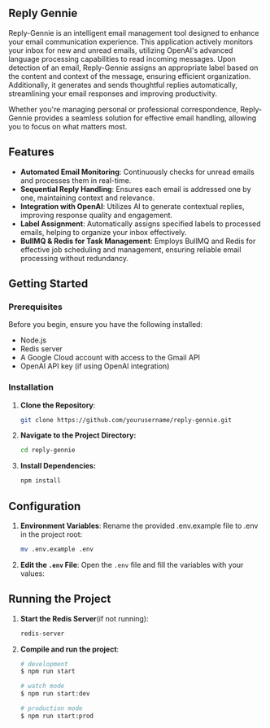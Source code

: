 ## Reply Gennie

Reply-Gennie is an intelligent email management tool designed to enhance your email communication experience. This application actively monitors your inbox for new and unread emails, utilizing OpenAI's advanced language processing capabilities to read incoming messages. Upon detection of an email, Reply-Gennie assigns an appropriate label based on the content and context of the message, ensuring efficient organization. Additionally, it generates and sends thoughtful replies automatically, streamlining your email responses and improving productivity.

Whether you're managing personal or professional correspondence, Reply-Gennie provides a seamless solution for effective email handling, allowing you to focus on what matters most.

## Features

- **Automated Email Monitoring**: Continuously checks for unread emails and processes them in real-time.
- **Sequential Reply Handling**: Ensures each email is addressed one by one, maintaining context and relevance.
- **Integration with OpenAI**: Utilizes AI to generate contextual replies, improving response quality and engagement.
- **Label Assignment**: Automatically assigns specified labels to processed emails, helping to organize your inbox effectively.
- **BullMQ & Redis for Task Management**: Employs BullMQ and Redis for effective job scheduling and management, ensuring reliable email processing without redundancy.

## Getting Started

### Prerequisites

Before you begin, ensure you have the following installed:

- Node.js
- Redis server
- A Google Cloud account with access to the Gmail API
- OpenAI API key (if using OpenAI integration)

### Installation

1. **Clone the Repository**:

   ```bash
   git clone https://github.com/yourusername/reply-gennie.git
   ```

2. **Navigate to the Project Directory:**

    ```bash
    cd reply-gennie
    ```

3. **Install Dependencies:**

    ```bash
    npm install
    ```


## Configuration

1. **Environment Variables**: Rename the provided .env.example file to .env in the project root:

    ```bash
    mv .env.example .env
    ```

2. **Edit the `.env` File**: Open the `.env` file and fill the variables with your values:


## Running the Project

1. **Start the Redis Server**(if not running):

    ```bash
    redis-server
    ```

2. **Compile and run the project**:

    ```bash
    # development
    $ npm run start
    
    # watch mode
    $ npm run start:dev
    
    # production mode
    $ npm run start:prod
    ```
